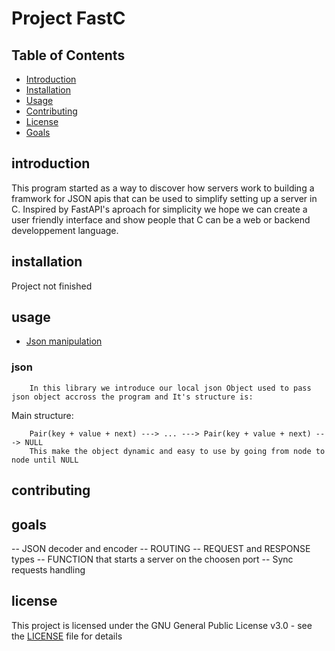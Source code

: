 # Project FastC


## Table of Contents
- [Introduction](#introduction)
- [Installation](#installation)
- [Usage](#usage)
- [Contributing](#contributing)
- [License](#license)
- [Goals](#goals)




## introduction

This program started as a way to discover how servers work to building a framwork for JSON apis that can be used to simplify setting up a server in C. Inspired by FastAPI's aproach for simplicity we hope we can create a user friendly interface and show people that C  can be a web or backend developpement language.


## installation

Project not finished

## usage

- [Json manipulation](#json)

### json
``` 
    In this library we introduce our local json Object used to pass json object accross the program and It's structure is:
```
Main structure:
```
    Pair(key + value + next) ---> ... ---> Pair(key + value + next) ---> NULL
    This make the object dynamic and easy to use by going from node to node until NULL
```

## contributing

## goals

-- JSON decoder and encoder
-- ROUTING
-- REQUEST and RESPONSE types
-- FUNCTION that starts a server on the choosen port
-- Sync requests handling

## license

This project is licensed under the GNU General Public License v3.0 - see the [LICENSE](./LICENSE) file for details



